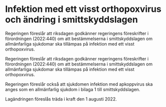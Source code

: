 # Infektion med ett visst orthopoxvirus och ändring i smittskyddslagen

Regeringen föreslår att riksdagen godkänner regeringens föreskrifter i förordningen (2022:440) om att bestämmelserna i smittskyddslagen om allmänfarliga sjukdomar ska tillämpas på infektion med ett visst orthopoxvirus.

Regeringen föreslår att riksdagen godkänner regeringens föreskrifter i förordningen (2022:440) om att bestämmelserna i smittskyddslagen om allmänfarliga sjukdomar ska tillämpas på infektion med ett visst orthopoxvirus.

Regeringen föreslår också att sjukdomen infektion med apkoppvirus ska anges som en allmänfarlig sjukdom i bilaga 1 till smittskyddslagen.

Lagändringen föreslås träda i kraft den 1 augusti 2022.
